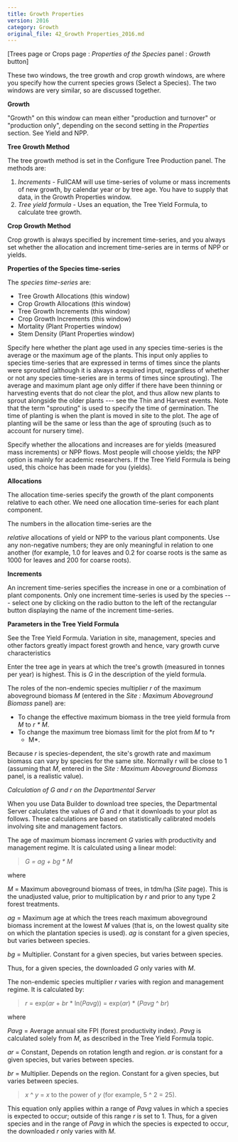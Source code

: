 ```yaml
---
title: Growth Properties
version: 2016
category: Growth
original_file: 42_Growth Properties_2016.md
---
```


[Trees page or Crops page :
*Properties of the Species* panel : *Growth* button]

These two windows, the tree growth and crop growth windows, are where
you specify how the current species grows (Select a
Species). The two windows are very
similar, so are discussed together.

**Growth**

"Growth" on this window can mean either "production and turnover" or
"production only", depending on the second setting in the *Properties*
section. See Yield and
NPP.

**Tree Growth Method**

The tree growth method is set in the Configure Tree
Production panel. The methods
are:

1.  *Increments* - FullCAM will use time-series of volume or mass
  increments of new growth, by calendar year or by tree age. You have to
  supply that data, in the Growth
  Properties window.
2.  *Tree yield formula* - Uses an equation, the Tree Yield
  Formula, to calculate tree growth.

**Crop Growth Method**

Crop growth is always specified by increment time-series, and you always
set whether the allocation and increment time-series are in terms of NPP
or yields.

**Properties of the Species time-series**

The *species time-series* are:

- Tree Growth Allocations (this
  window)
- Crop Growth Allocations (this
  window)
- Tree Growth Increments (this
  window)
- Crop Growth Increments (this
  window)
- Mortality (Plant
  Properties window)
- Stem Density (Plant
  Properties window)

Specify here whether the plant age used in any species time-series is
the average or the maximum age of the plants. This input only applies to
species time-series that are expressed in terms of times since the
plants were sprouted (although it is always a required input, regardless
of whether or not any species time-series are in terms of times since
sprouting). The average and maximum plant age only differ if there have
been thinning or harvesting events that do not clear the plot, and thus
allow new plants to sprout alongside the older plants --- see the
Thin and Harvest events. Note that
the term "sprouting" is used to specify the time of germination. The
time of planting is when the plant is moved in site to the plot. The age
of planting will be the same or less than the age of sprouting (such as
to account for nursery time).

Specify whether the allocations and increases are for yields (measured
mass increments) or NPP flows. Most people will choose yields; the NPP
option is mainly for academic researchers. If the Tree Yield
Formula is being used, this choice has
been made for you (yields).

**Allocations**

The allocation time-series specify the growth of the plant components
relative to each other. We need one allocation time-series for each
plant component.

The numbers in the allocation time-series are the

*relative* allocations of yield or NPP to the various plant components.
Use any non-negative numbers; they are only meaningful in relation to
one another (for example, 1.0 for leaves and 0.2 for coarse roots is the
same as 1000 for leaves and 200 for coarse roots).

**Increments**

An increment time-series specifies the increase in one or a combination
of plant components. Only one increment time-series is used by the
species --- select one by clicking on the radio button to the left of
the rectangular button displaying the name of the increment time-series.

**Parameters in the Tree Yield Formula**

See the Tree Yield Formula. Variation
in site, management, species and other factors greatly impact forest
growth and hence, vary growth curve characteristics

Enter the tree age in years at which the tree's growth (measured in
tonnes per year) is highest. This is *G* in the description of the yield
formula.

The roles of the non-endemic species multiplier *r* of the maximum
aboveground biomass *M* (entered in the *Site : Maximum Aboveground
Biomass* panel) are:

- To change the effective maximum biomass in the tree yield formula from
  *M* to *r * M*.
- To change the maximum tree biomass limit for the plot from *M* to *r
  * M*.

Because *r* is species-dependent, the site's growth rate and maximum
biomass can vary by species for the same site. Normally r will be close
to 1 (assuming that *M*, entered in the *Site : Maximum Aboveground
Biomass* panel, is a realistic value).

*Calculation of G and r on the Departmental Server*

When you use Data Builder to download tree
species, the Departmental Server
calculates the values of *G* and *r* that it downloads to your plot as
follows. These calculations are based on statistically calibrated models
involving site and management factors.

The age of maximum biomass increment *G* varies with productivity and
management regime. It is calculated using a linear model:

> *G = ag + bg * M*

where

*M* = Maximum aboveground biomass of trees, in tdm/ha (*Site* page).
This is the unadjusted value, prior to multiplication by *r* and prior
to any type 2 forest treatments.

*ag* = Maximum age at which the trees reach maximum aboveground biomass
increment at the lowest *M* values (that is, on the lowest quality site
on which the plantation species is used). *ag* is constant for a given
species, but varies between species.

*bg* = Multiplier. Constant for a given species, but varies between
species.

Thus, for a given species, the downloaded *G* only varies with *M*.

The non-endemic species multiplier *r* varies with region and management
regime. It is calculated by:

> *r* = exp(*ar* + *br* * ln(*Pavg*)) = exp(*ar*) * (*Pavg* ^ *br*)

where

*Pavg* = Average annual site FPI (forest productivity index). *Pavg* is
calculated solely from *M*, as described in the Tree Yield
Formula topic.

*ar* = Constant, Depends on rotation length and region. *ar* is constant
for a given species, but varies between species.

*br* = Multiplier. Depends on the region. Constant for a given species,
but varies between species.

> *x* ^ *y* = *x* to the power of *y* (for example, 5 ^ 2 = 25).

This equation only applies within a range of *Pavg* values in which a
species is expected to occur; outside of this range *r* is set to 1.
Thus, for a given species and in the range of *Pavg* in which the
species is expected to occur, the downloaded *r* only varies with *M*.